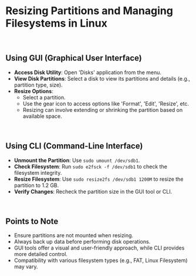 # Resizing Partitions and Managing Filesystems in Linux

<br>

## Using GUI (Graphical User Interface)

- **Access Disk Utility**: Open 'Disks' application from the menu.
- **View Disk Partitions**: Select a disk to view its partitions and details (e.g., partition type, size).
- **Resize Options**:
  - Select a partition.
  - Use the gear icon to access options like 'Format', 'Edit', 'Resize', etc.
  - Resizing can involve extending or shrinking the partition based on available space.

<br>

## Using CLI (Command-Line Interface)

- **Unmount the Partition**: Use `sudo umount /dev/sdb1`.
- **Check Filesystem**: Run `sudo e2fsck -f /dev/sdb1` to check the filesystem integrity.
- **Resize Filesystem**: Use `sudo resize2fs /dev/sdb1 1200M` to resize the partition to 1.2 GB.
- **Verify Changes**: Recheck the partition size in the GUI tool or CLI.

<br>

## Points to Note

- Ensure partitions are not mounted when resizing.
- Always back up data before performing disk operations.
- GUI tools offer a visual and user-friendly approach, while CLI provides more detailed control.
- Compatibility with various filesystem types (e.g., FAT, Linux Filesystem) may vary.

